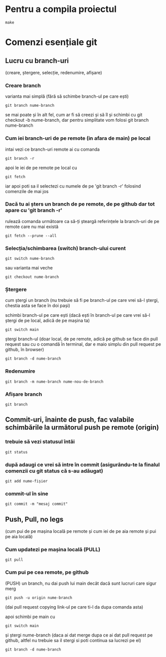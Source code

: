 # Pentru a compila proiectul

    make


# Comenzi esențiale git

## Lucru cu branch-uri 
(creare, ștergere, selecție, redenumire, afișare)

### Creare branch 

varianta mai simplă (fără să schimbe branch-ul pe care ești)
    
    git branch nume-branch

se mai poate și în alt fel, cum ar fi să creezi și să îl și schimbi cu git checkout -b nume-branch, dar pentru simplitate vom folosi git branch nume-branch

### Cum iei branch-uri de pe remote (in afara de main) pe local

intai vezi ce branch-uri remote ai cu comanda
    
    git branch -r 

apoi le iei de pe remote pe local cu 

    git fetch

iar apoi poti sa il selectezi cu numele de pe 'git branch -r' folosind comenzile de mai jos

### Dacă tu ai șters un branch de pe remote, de pe github dar tot apare cu 'git branch -r'

rulează comanda următoare ca să-ți șteargă referințele la branch-uri de pe remote care nu mai există

    git fetch --prune --all

### Selecția/schimbarea (switch) branch-ului curent

    git switch nume-branch 

sau varianta mai veche 

    git checkout nume-branch

### Ștergere

cum ștergi un branch (nu trebuie să fi pe branch-ul pe care vrei să-l ștergi, chestia asta se face în doi pași)
    
schimbi branch-ul pe care ești (dacă ești în branch-ul pe care vrei să-l ștergi de pe local, adică de pe mașina ta)

    git switch main 

ștergi branch-ul (doar local, de pe remote, adică pe github se face din pull request sau cu o comandă în terminal, dar e maio simplu din pull request pe github, în browser)

    git branch -d nume-branch

### Redenumire

    git branch -m nume-branch nume-nou-de-branch

### Afișare branch

    git branch


## Commit-uri, înainte de push, fac valabile schimbările la următorul push pe remote (origin)

### trebuie să vezi statusul întâi

    git status

### după adaugi ce vrei să intre în commit (asigurându-te la finalul comenzii cu git status că s-au adăugat)

    git add nume-fișier

### commit-ul în sine

    git commit -m "mesaj commit"


## Push, Pull, no legs 
(cum pui de pe mașina locală pe remote și cum iei de pe aia remote și pui pe aia locală)

### Cum updatezi pe mașina locală (PULL)

    git pull

### Cum pui pe cea remote, pe github 
(PUSH) un branch, nu dai push lui main decât dacă sunt lucruri care sigur merg

    git push -u origin nume-branch

(dai pull request copying link-ul pe care ti-l da dupa comanda asta)


apoi schimbi pe main cu 

    git switch main

și ștergi nume-branch (daca ai dat merge dupa ce ai dat pull request pe github, altfel nu trebuie sa il stergi si poti continua sa lucrezi pe el)

    git branch -d nume-branch

